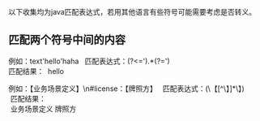 以下收集均为java匹配表达式，若用其他语言有些符号可能需要考虑是否转义。

## 匹配两个符号中间的内容
  例如：text'hello'haha     
  匹配表达式：(?<=').*(?=')    
  匹配结果： 
  hello  
    
  例如：【业务场景定义】\n#license：【牌照方】     
  匹配表达式：(\\【[^\\】]*\\】)    
  匹配结果：  
  业务场景定义
  牌照方
